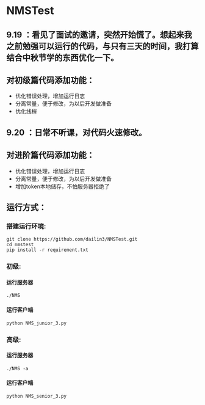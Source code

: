 # NMSTest

## 9.19 ：看见了面试的邀请，突然开始慌了。想起来我之前勉强可以运行的代码，与只有三天的时间，我打算结合中秋节学的东西优化一下。
## 对初级篇代码添加功能：
- 优化错误处理，增加运行日志
- 分离常量，便于修改，为以后开发做准备
- 优化线程
## 9.20 ：日常不听课，对代码火速修改。
## 对进阶篇代码添加功能：
- 优化错误处理，增加运行日志
- 分离常量，便于修改，为以后开发做准备
- 增加token本地储存，不怕服务器拒绝了

## 运行方式：
### 搭建运行环境:
```shell
git clone https://github.com/dailin3/NMSTest.git
cd nmstest
pip install -r requirement.txt
```
### 初级:
#### 运行服务器
```shell
./NMS
```
#### 运行客户端
```shell
python NMS_junior_3.py
```
### 高级:
#### 运行服务器
```shell
./NMS -a
```
#### 运行客户端
```shell
python NMS_senior_3.py
```

